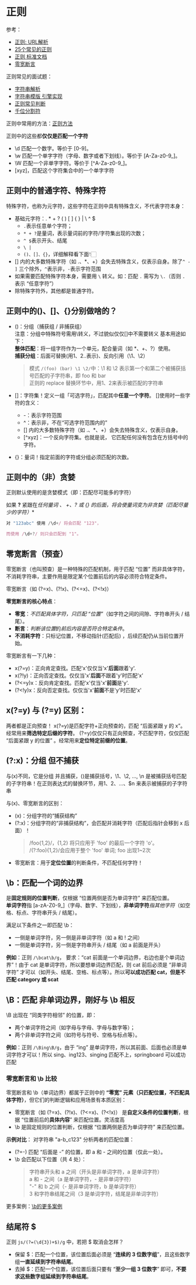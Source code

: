 # 正则
参考：
* [正则: URL解析](https://juejin.cn/post/6844903697198088199?searchId=2025081319393340AFCD9E78A747044FF3) 
* [25个常见的正则](https://juejin.cn/post/6999768570570178596?searchId=20250813191800084D66BE08F1EF176B35#heading-46)
* [正则 标准文档](https://tool.oschina.net/uploads/apidocs/jquery/regexp.html)
* [零宽断言](https://juejin.cn/post/6844903855243657230?searchId=20250813194704743EADCDE446AA2F911E)


正则常见的面试题：
* [字符串解析](../../常见手写题/5.0__字符串解析.md)
* [字符串模版 引擎实现](../../常见手写题/5.1__字符串模板_模板引擎实现.md)
* [正则常见判断](../../常见手写题/5.3__正则常见判断.md)
* [千位分割符](../../常见手写题/code/正则_千位分隔符.js)

正则中常用的方法：[正则方法](./正则方法.md)


正则中的这些都**仅仅是匹配一个字符**
* \d 匹配一个数字。等价于 [0-9]。
* \w 匹配一个单字字符（字母、数字或者下划线）。等价于 [A-Za-z0-9_]。
* \W 匹配一个非单字字符。等价于 [^A-Za-z0-9_]。
* [xyz]，匹配这个字符集合中的一个单字字符

## 正则中的普通字符、特殊字符
特殊字符，也称为元字符，这些字符在正则中具有特殊含义，不代表字符本身：
* 基础元字符：. * + ? ( ) [ ] { } | \ ^ $
    * `.`表示任意单个字符；
    * `* + ?`是量词，表示量词前的字符/字符集出现的次数；
    * `^ $`表示开头、结尾
    * `\ |`
    * `()、[]、{}`，详细解释看下面👇🏻
* [] 内的大多数特殊字符（如 .、*、+）会失去特殊含义，仅表示自身。除了`^ - ]` 三个除外，`^`表示非，`-`表示字符范围
* 如果需要匹配特殊字符本身，需要用 `\` 转义。如：匹配 `.` 需写为 `\.`（否则 `.` 表示 “任意字符”）
* 除特殊字符外，其他都是普通字符。

## 正则中的()、[]、{}分别做啥的？
* ()：分组（捕获组 / 非捕获组）   
注意：分组中特殊符号需用\转义，不过貌似仅仅[]中不需要转义
基本用途如下：      
**整体匹配**：将一组字符作为一个单元，配合量词（如 *、+、?）使用。  
**捕获分组**：后面可替换(用$1、$2..表示)、反向引用（\1、\2）  
    > 模式 <code>/(foo) (bar) \1 \2/</code>中：\1 和 \2 表示第一个和第二个被捕获括号匹配的子字符串，即 foo 和 bar   
    > 正则的 replace 替换环节中，用$1、$2来表示被匹配的字符串

* []：字符集！定义一组「可选字符」，匹配其中**任意一个字符**。
[]使用时一些字符的含义：
    * -：表示字符范围
    * ^：表示非，不在“可选字符范围内的”
    * [] 内的大多数特殊字符（如 .、*、+）会失去特殊含义，仅表示自身。
    * [^xyz]：一个反向字符集。也就是说， 它匹配任何没有包含在方括号中的字符。
* {}：量词！指定前面的字符或分组必须匹配的次数。

## 正则中的（非）贪婪
正则默认使用的是贪婪模式（即：匹配尽可能多的字符）

如果 **?** 紧跟在**任何量词 *、 +、? 或 {} 的后面**，将会使量词变为**非贪婪（匹配尽量少的字符）**
```js
对 "123abc" 使用 /\d+/ 将会匹配 "123"，

而使用 /\d+?/ 则只会匹配到 "1"。
```

## 零宽断言（预查）
零宽断言（也叫预查）是一种特殊的匹配机制，用于匹配 “位置” 而非具体字符，不消耗字符串，主要作用是限定某个位置前后的内容必须符合特定条件。

零宽断言（如 (?=x)、(?!x)、(?<=x)、(?<!x)）

**零宽断言的核心特点**：
* **零宽**：*不匹配具体字符，只匹配 “位置”*（如字符之间的间隙、字符串开头 / 结尾）。
* **断言**：*判断该位置*的*前后内容是否符合特定条件*。
* **不消耗字符**：只标记位置，不移动指针(匹配后) ，后续匹配仍从当前位置开始。

零宽断言有一下几种：
* x(?=y)：正向肯定查找。匹配'x'仅仅当'x'**后面**跟着'y'.
* x(?!y)：正向否定查找。仅仅当'x'**后面**不跟着'y'时匹配'x'
* (?<=y)x：反向肯定查找。匹配'x'仅当'x'**前面**是'y'.
* (?<!y)x：反向否定查找。仅仅当'x'**前面**不是'y'时匹配'x'


## x(?=y) 与 (?=y) 区别：
两者都是正向预查！
x(?=y)是匹配字符+正向预查的，匹配 “后面紧跟 y 的 x”。经常用来**筛选特定后缀的字符**。
(?=y)仅仅只有正向预查，不匹配字符，仅仅匹配 “后面紧跟 y 的位置”	。经常用来**定位特定前缀的位置**。


## (?:x)：分组 但不捕获
与(x)不同，它是分组 并且捕获，()是捕获括号，\1、\2, ..., \n 是被捕获括号匹配的子字符串！在正则表达式的替换环节，用$1、$2、...、$n 来表示被捕获的子字符串

与(x)、零宽断言的区别：
* (x)：分组字符的“捕获结构”
* (?:x)：分组字符的“非捕获结构”，会匹配并消耗字符（匹配后指针会移到 x 后面）！
    > /foo{1,2}/，{1,2} 将只应用于 'foo' 的最后一个字符 'o'。   
    > /(?:foo){1,2}/会应用于整个 'foo' 单词; foo 出现1~2次   
* 零宽断言：用于**定位位置**的判断条件，不匹配任何字符！

## \b：匹配一个词的边界
是**固定规则的位置判断**，仅根据 “位置两侧是否为单词字符” 来匹配位置。    
**单词字符**指 [a-zA-Z0-9_]（字母、数字、下划线），**非单词字符***指其他字符*（如空格、标点、字符串开头 / 结尾）。   

满足以下条件之一即匹配 \b：
* 一侧是单词字符，另一侧是非单词字符（如 a 和 ! 之间）
* 一侧是单词字符，另一侧是字符串开头 / 结尾（如 a 前面是开头）

**例如**：正则 <code>/\bcat\b/g</code>， 要求：“cat 前面是一个单词边界，右边也是个单词边界”！由于 cat 是单词字符，所以要想单词边界匹配，则 cat 前后必须是 “非单词字符” 才可以（如开头、结尾、空格、标点等）。所以**可以成功匹配 cat，但是不匹配 category 或 scat**


## \B：匹配 非单词边界，刚好与 \b 相反
\B 出现在 “同类字符相邻” 的位置，即：

* 两个单词字符之间（如字母与字母、字母与数字等）；
* 两个非单词字符之间（如符号与符号、空格与标点等）。

**例如**：正则 <code>/\Bing\B/g</code>，由于 “ing” 是单词字符，所以其前面、后面也必须是单词字符才可以！所以 sing、ing123、singing 匹配不上，springboard 可以成功匹配


### 零宽断言和 \b 比较
零宽断言和 \b（单词边界）都属于正则中的 **“零宽” 元素（只匹配位置，不匹配具体字符）**，但它们的判断逻辑和应用场景有本质区别：
* 零宽断言（如 (?=x)、(?!x)、(?<=x)、(?<!x)）
是**自定义条件的位置判断**，根据 “位置前后的**具体内容**” 来匹配位置。灵活度高
* \b 是固定规则的位置判断，仅根据 “位置两侧是否为单词字符” 来匹配位置。

**示例对比**：
对字符串 "a-b_c123" 分析两者的匹配位置：
* (?=-) 匹配 “后面是 -” 的位置，即 a 和 - 之间的位置（仅此一处）。
* \b 会匹配以下位置（共 4 处）：
    > 字符串开头和 a 之间（开头是非单词字符，a 是单词字符）  
    > a 和 - 之间（a 是单词字符，- 是非单词字符）  
    > "-" 和 b 之间（- 是非单词字符，b 是单词字符）  
    > 3 和字符串结尾之间（3 是单词字符，结尾是非单词字符）  

更多案例：[\b的更多案例](./code/反斜杠b.js)


## 结尾符 $ 
正则 ```js/(?=(\d{3})+$)/g``` 中，若把 $ 取消会怎样？

* 保留 $：匹配一个位置，该位置后面必须是 “**连续的 3 位数字组**”，且这些数字组**一直延续到字符串结尾**。
* 去掉 $：匹配一个位置，该位置后面只要有 “**至少一组 3 位数字**” 即可，**不要求这些数字组延续到字符串结尾**。

